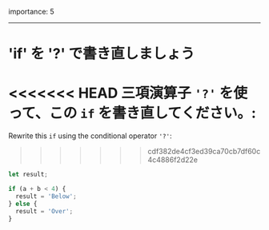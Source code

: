 importance: 5

---

# 'if' を '?' で書き直しましょう

<<<<<<< HEAD
三項演算子 `'?'` を使って、この `if` を書き直してください。:
=======
Rewrite this `if` using the conditional operator `'?'`:
>>>>>>> cdf382de4cf3ed39ca70cb7df60c4c4886f2d22e

```js
let result;

if (a + b < 4) {
  result = 'Below';
} else {
  result = 'Over';
}
```
